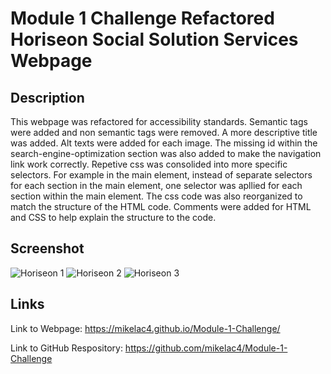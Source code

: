# Module 1 Challenge Refactored Horiseon Social Solution Services Webpage

## Description
This webpage was refactored for accessibility standards. Semantic tags were added and non semantic tags were removed. A more descriptive title was added. Alt texts were added for each image. The missing id within the search-engine-optimization section was also added to make the navigation link work correctly. Repetive css was consolided into more specific selectors. For example in the main element, instead of separate selectors for each section in the main element, one selector was apllied for each section within the main element. The css code was also reorganized to match the structure of the HTML code. Comments were added for HTML and CSS to help explain the structure to the code.

## Screenshot

![Horiseon 1](https://user-images.githubusercontent.com/112447725/190943773-54435b52-7e46-4d84-9f4f-f1d106e2ec2c.png)
![Horiseon 2](https://user-images.githubusercontent.com/112447725/190943777-4899593d-a9b8-420c-89c2-f45c2e226fa1.png)
![Horiseon 3](https://user-images.githubusercontent.com/112447725/190943948-4502fe31-93f6-4488-afec-c7e1ed0b1f33.png)

## Links

Link to Webpage: https://mikelac4.github.io/Module-1-Challenge/

Link to GitHub Respository: https://github.com/mikelac4/Module-1-Challenge 


